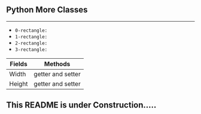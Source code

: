 ## Python More Classes
    
***
* `0-rectangle:`
* `1-rectangle:`
* `2-rectangle:`
* `3-rectangle:`

| Fields | Methods           |
|--------|-------------------|
 | Width  | getter and setter |
 | Height | getter and setter |


## **This README is under Construction.....**

